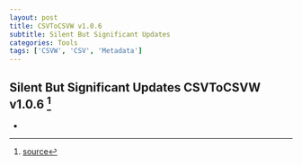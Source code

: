 ```yaml
---
layout: post
title: CSVToCSVW v1.0.6
subtitle: Silent But Significant Updates
categories: Tools
tags: ['CSVW', 'CSV', 'Metadata']
---
```


## Silent But Significant Updates CSVToCSVW v1.0.6 [^fn1]

-

[^fn1]: [source](https://github.com/Mat-O-Lab/CSVtoCSVW/releases/tag/v1.0.6)